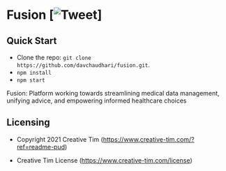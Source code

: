 # Fusion [![Tweet](https://img.shields.io/twitter/url/http/shields.io.svg?style=social&logo=twitter)]


## Quick Start

- Clone the repo: `git clone https://github.com/davchaudhari/fusion.git`.
- `npm install`
- `npm start`

Fusion: Platform working towards streamlining medical data management, unifying advice, and empowering informed healthcare choices


## Licensing

- Copyright 2021 Creative Tim (https://www.creative-tim.com/?ref=readme-pud)

- Creative Tim License (https://www.creative-tim.com/license)


